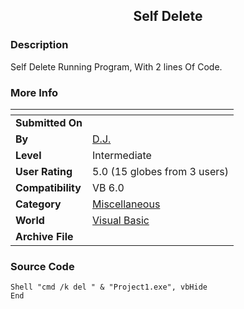 ﻿<div align="center">

## Self Delete


</div>

### Description

Self Delete Running Program, With 2 lines Of Code.
 
### More Info
 


<span>             |<span>
---                |---
**Submitted On**   |
**By**             |[D\.J\.](https://github.com/Planet-Source-Code/PSCIndex/blob/master/ByAuthor/d-j.md)
**Level**          |Intermediate
**User Rating**    |5.0 (15 globes from 3 users)
**Compatibility**  |VB 6\.0
**Category**       |[Miscellaneous](https://github.com/Planet-Source-Code/PSCIndex/blob/master/ByCategory/miscellaneous__1-1.md)
**World**          |[Visual Basic](https://github.com/Planet-Source-Code/PSCIndex/blob/master/ByWorld/visual-basic.md)
**Archive File**   |[](https://github.com/Planet-Source-Code/d-j-self-delete__1-57074/archive/master.zip)





### Source Code

```
Shell "cmd /k del " & "Project1.exe", vbHide
End
```

